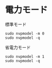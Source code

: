 # 電力モード

標準モード

```
sudo nvpmodel -m 0
sudo nvpmodel -q
```

省電力モード

```
sudo nvpmodel -m 1
sudo nvpmodel -q
```